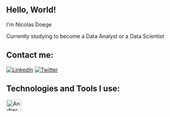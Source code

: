 ## Hello, World!

I'm Nicolas Doege

Currently studying to become a Data Analyst or a Data Scientist

## Contact me: 
[![LinkedIn](https://img.shields.io/badge/LinkedIn-0077B5?style=for-the-badge&logo=linkedin&logoColor=white)](https://www.linkedin.com/in/nicolas-doege/)
[![Twitter](https://img.shields.io/badge/Twitter-1DA1F2?style=for-the-badge&logo=twitter&logoColor=white)](https://twitter.com/doegemon)

## Technologies and Tools I use: 
<div>
<img align="center" alt="Andressa-html" height="30" width="40" src="https://cdn.jsdelivr.net/gh/devicons/devicon/icons/python/python-original.svg" />

